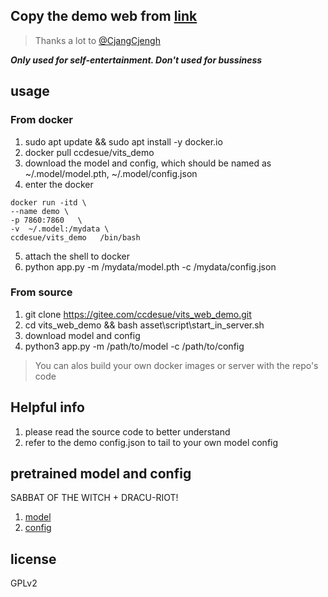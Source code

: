 ## Copy the demo web from [link](https://huggingface.co/spaces/skytnt/moe-japanese-tts/tree/main) 
> Thanks a lot to [@CjangCjengh](https://github.com/CjangCjengh)

***Only used for self-entertainment.
Don't used for bussiness***

## usage 
### From docker 
 1. sudo apt update && sudo apt install -y  docker.io
 2. docker pull ccdesue/vits_demo
 3. download the model and config, which should be named as  ~/.model/model.pth, ~/.model/config.json
 4. enter the docker
```docker 
docker run -itd \
--name demo \
-p 7860:7860   \
-v  ~/.model:/mydata \
ccdesue/vits_demo   /bin/bash
```
5. attach the shell to docker 
6. python app.py -m /mydata/model.pth -c /mydata/config.json

### From source
1. git clone https://gitee.com/ccdesue/vits_web_demo.git
2. cd vits_web_demo && bash asset\script\start_in_server.sh
3. download model and config 
4. python3 app.py -m /path/to/model -c /path/to/config

> You can alos build your own docker images or server with the repo's code 

## Helpful info
1. please read the source code to better understand
2. refer to the demo config.json to tail to your own model config

## pretrained model and config
SABBAT OF THE WITCH + DRACU-RIOT!
1. [model](https://stuxidianeducn-my.sharepoint.com/:u:/g/personal/21009200431_stu_xidian_edu_cn/EX5T4-fzg1FLvI0JYQVXobEBnOgQR55iR9pl3LeySss5nw?e=DLOB1B)
2. [config](https://stuxidianeducn-my.sharepoint.com/:u:/g/personal/21009200431_stu_xidian_edu_cn/EXzGh5EAl5tBlYMBh9bZVjUBV6IRY8IJF9hlfUwOXsV0wA?e=Oo1Hh3)


## license 
GPLv2